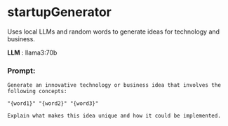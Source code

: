 # startupGenerator
Uses local LLMs and random words to generate ideas for technology and business.

**LLM** : llama3:70b

### Prompt:

```
Generate an innovative technology or business idea that involves the following concepts: 

"{word1}" "{word2}" "{word3}"

Explain what makes this idea unique and how it could be implemented.
```
